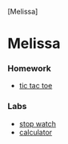 
[Melissa]

# Melissa



### Homework 
* [tic tac toe](https://github.com/shiado/tictactoe.git)

### Labs 
* [stop watch](https://github.com/shiado/Stopwatch.git)
* [calculator](https://github.com/shiado/Calculator.git)

